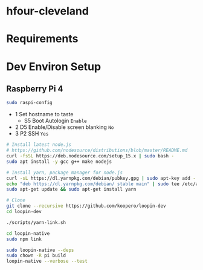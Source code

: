 # hfour-cleveland

# Requirements


# Dev Environ Setup

## Raspberry Pi 4


``` sh 
sudo raspi-config
```
- 1 Set hostname to taste
  - S5 Boot Autologin `Enable`
- 2 D5 Enable/Disable screen blanking `No`
- 3 P2 SSH `Yes`


``` sh
# Install latest node.js
# https://github.com/nodesource/distributions/blob/master/README.md
curl -fsSL https://deb.nodesource.com/setup_15.x | sudo bash -
sudo apt install -y gcc g++ make nodejs

# Install yarn, package manager for node.js
curl -sL https://dl.yarnpkg.com/debian/pubkey.gpg | sudo apt-key add -
echo "deb https://dl.yarnpkg.com/debian/ stable main" | sudo tee /etc/apt/sources.list.d/yarn.list
sudo apt-get update && sudo apt-get install yarn

# Clone 
git clone --recursive https://github.com/koopero/loopin-dev
cd loopin-dev

./scripts/yarn-link.sh

cd loopin-native
sudo npm link

sudo loopin-native --deps
sudo chown -R pi build
loopin-native --verbose --test


```
